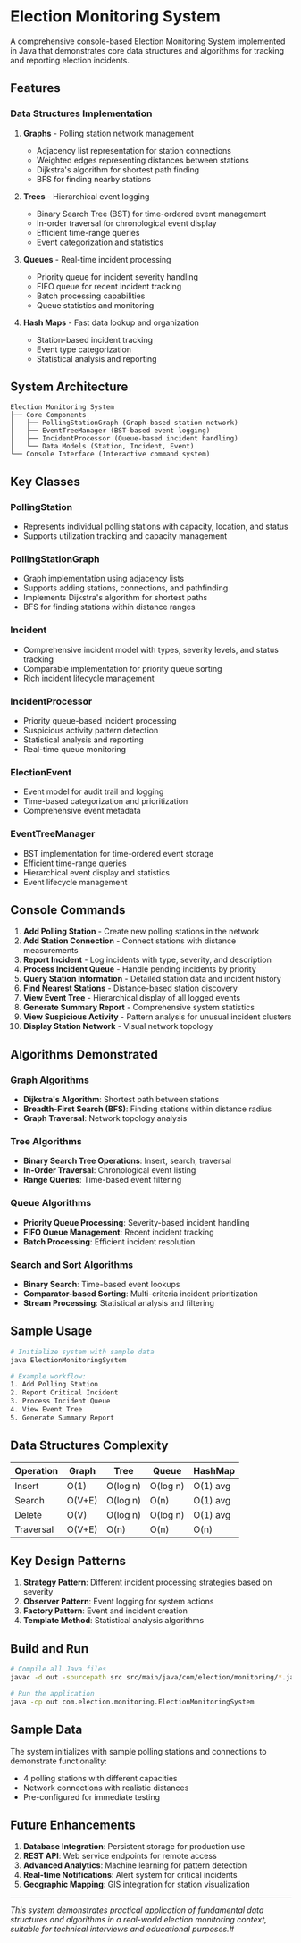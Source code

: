 # Election Monitoring System

A comprehensive console-based Election Monitoring System implemented in Java that demonstrates core data structures and algorithms for tracking and reporting election incidents.

## Features

### Data Structures Implementation

1. **Graphs** - Polling station network management
   - Adjacency list representation for station connections
   - Weighted edges representing distances between stations
   - Dijkstra's algorithm for shortest path finding
   - BFS for finding nearby stations

2. **Trees** - Hierarchical event logging
   - Binary Search Tree (BST) for time-ordered event management
   - In-order traversal for chronological event display
   - Efficient time-range queries
   - Event categorization and statistics

3. **Queues** - Real-time incident processing
   - Priority queue for incident severity handling
   - FIFO queue for recent incident tracking
   - Batch processing capabilities
   - Queue statistics and monitoring

4. **Hash Maps** - Fast data lookup and organization
   - Station-based incident tracking
   - Event type categorization
   - Statistical analysis and reporting

## System Architecture

```
Election Monitoring System
├── Core Components
│   ├── PollingStationGraph (Graph-based station network)
│   ├── EventTreeManager (BST-based event logging)
│   ├── IncidentProcessor (Queue-based incident handling)
│   └── Data Models (Station, Incident, Event)
└── Console Interface (Interactive command system)
```

## Key Classes

### PollingStation
- Represents individual polling stations with capacity, location, and status
- Supports utilization tracking and capacity management

### PollingStationGraph
- Graph implementation using adjacency lists
- Supports adding stations, connections, and pathfinding
- Implements Dijkstra's algorithm for shortest paths
- BFS for finding stations within distance ranges

### Incident
- Comprehensive incident model with types, severity levels, and status tracking
- Comparable implementation for priority queue sorting
- Rich incident lifecycle management

### IncidentProcessor
- Priority queue-based incident processing
- Suspicious activity pattern detection
- Statistical analysis and reporting
- Real-time queue monitoring

### ElectionEvent
- Event model for audit trail and logging
- Time-based categorization and prioritization
- Comprehensive event metadata

### EventTreeManager
- BST implementation for time-ordered event storage
- Efficient time-range queries
- Hierarchical event display and statistics
- Event lifecycle management

## Console Commands

1. **Add Polling Station** - Create new polling stations in the network
2. **Add Station Connection** - Connect stations with distance measurements
3. **Report Incident** - Log incidents with type, severity, and description
4. **Process Incident Queue** - Handle pending incidents by priority
5. **Query Station Information** - Detailed station data and incident history
6. **Find Nearest Stations** - Distance-based station discovery
7. **View Event Tree** - Hierarchical display of all logged events
8. **Generate Summary Report** - Comprehensive system statistics
9. **View Suspicious Activity** - Pattern analysis for unusual incident clusters
10. **Display Station Network** - Visual network topology

## Algorithms Demonstrated

### Graph Algorithms
- **Dijkstra's Algorithm**: Shortest path between stations
- **Breadth-First Search (BFS)**: Finding stations within distance radius
- **Graph Traversal**: Network topology analysis

### Tree Algorithms
- **Binary Search Tree Operations**: Insert, search, traversal
- **In-Order Traversal**: Chronological event listing
- **Range Queries**: Time-based event filtering

### Queue Algorithms
- **Priority Queue Processing**: Severity-based incident handling
- **FIFO Queue Management**: Recent incident tracking
- **Batch Processing**: Efficient incident resolution

### Search and Sort Algorithms
- **Binary Search**: Time-based event lookups
- **Comparator-based Sorting**: Multi-criteria incident prioritization
- **Stream Processing**: Statistical analysis and filtering

## Sample Usage

```bash
# Initialize system with sample data
java ElectionMonitoringSystem

# Example workflow:
1. Add Polling Station
2. Report Critical Incident
3. Process Incident Queue
4. View Event Tree
5. Generate Summary Report
```

## Data Structures Complexity

| Operation | Graph | Tree | Queue | HashMap |
|-----------|-------|------|-------|---------|
| Insert    | O(1)  | O(log n) | O(log n) | O(1) avg |
| Search    | O(V+E)| O(log n) | O(n)     | O(1) avg |
| Delete    | O(V)  | O(log n) | O(log n) | O(1) avg |
| Traversal | O(V+E)| O(n)     | O(n)     | O(n)     |

## Key Design Patterns

1. **Strategy Pattern**: Different incident processing strategies based on severity
2. **Observer Pattern**: Event logging for system actions
3. **Factory Pattern**: Event and incident creation
4. **Template Method**: Statistical analysis algorithms

## Build and Run

```bash
# Compile all Java files
javac -d out -sourcepath src src/main/java/com/election/monitoring/*.java src/main/java/com/election/monitoring/core/*.java

# Run the application
java -cp out com.election.monitoring.ElectionMonitoringSystem
```

## Sample Data

The system initializes with sample polling stations and connections to demonstrate functionality:
- 4 polling stations with different capacities
- Network connections with realistic distances
- Pre-configured for immediate testing

## Future Enhancements

1. **Database Integration**: Persistent storage for production use
2. **REST API**: Web service endpoints for remote access
3. **Advanced Analytics**: Machine learning for pattern detection
4. **Real-time Notifications**: Alert system for critical incidents
5. **Geographic Mapping**: GIS integration for station visualization

---

*This system demonstrates practical application of fundamental data structures and algorithms in a real-world election monitoring context, suitable for technical interviews and educational purposes.*#
